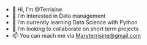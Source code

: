 - 👋 Hi, I’m @Terrisine
- 👀 I’m interested in Data management
- 🌱 I’m currently learning Data Science with Python
- 💞️ I’m looking to collaborate on short term projects
- 📫 You can reach me via Maryterrisine@gmail.com

<!---
Terrisine/Terrisine is a ✨ special ✨ repository because its `README.md` (this file) appears on your GitHub profile.
You can click the Preview link to take a look at your changes.
--->
